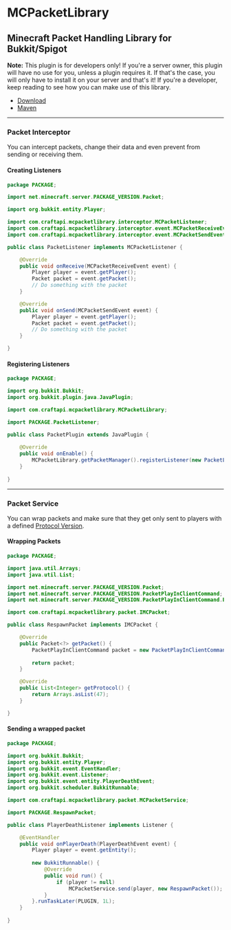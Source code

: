 # MCPacketLibrary #
## Minecraft Packet Handling Library for Bukkit/Spigot ##

**Note:** This plugin is for developers only! If you're a server owner, this plugin will have no use for you, unless a plugin requires it. If that's the case, you will only have to install it on your server and that's it!
If you're a developer, keep reading to see how you can make use of this library.

- [Download](https://github.com/Krymonota/MCPacketLibrary/releases)
- [Maven](https://mymavenrepo.com/repo/v3i97KuHAZF1V0yF9mn0/com/craftapi/mcpacketlibrary/)


---


### Packet Interceptor ###
You can intercept packets, change their data and even prevent from sending or receiving them.

#### Creating Listeners ####
```java
package PACKAGE;

import net.minecraft.server.PACKAGE_VERSION.Packet;

import org.bukkit.entity.Player;

import com.craftapi.mcpacketlibrary.interceptor.MCPacketListener;
import com.craftapi.mcpacketlibrary.interceptor.event.MCPacketReceiveEvent;
import com.craftapi.mcpacketlibrary.interceptor.event.MCPacketSendEvent;

public class PacketListener implements MCPacketListener {

	@Override
	public void onReceive(MCPacketReceiveEvent event) {
		Player player = event.getPlayer();
		Packet packet = event.getPacket();
		// Do something with the packet
	}

	@Override
	public void onSend(MCPacketSendEvent event) {
		Player player = event.getPlayer();
		Packet packet = event.getPacket();
		// Do something with the packet
	}

}
```

#### Registering Listeners ####
```java
package PACKAGE;

import org.bukkit.Bukkit;
import org.bukkit.plugin.java.JavaPlugin;

import com.craftapi.mcpacketlibrary.MCPacketLibrary;

import PACKAGE.PacketListener;

public class PacketPlugin extends JavaPlugin {
	
	@Override
	public void onEnable() {
		MCPacketLibrary.getPacketManager().registerListener(new PacketListener());
	}
	
}
```


---


### Packet Service ###
You can wrap packets and make sure that they get only sent to players with a defined [Protocol Version](http://wiki.vg/Protocol_version_numbers).

#### Wrapping Packets ####
```java
package PACKAGE;

import java.util.Arrays;
import java.util.List;

import net.minecraft.server.PACKAGE_VERSION.Packet;
import net.minecraft.server.PACKAGE_VERSION.PacketPlayInClientCommand;
import net.minecraft.server.PACKAGE_VERSION.PacketPlayInClientCommand.EnumClientCommand;

import com.craftapi.mcpacketlibrary.packet.IMCPacket;

public class RespawnPacket implements IMCPacket {

	@Override
	public Packet<?> getPacket() {
		PacketPlayInClientCommand packet = new PacketPlayInClientCommand(EnumClientCommand.PERFORM_RESPAWN);
		
		return packet;
	}

	@Override
	public List<Integer> getProtocol() {
		return Arrays.asList(47);
	}

}
```

#### Sending a wrapped packet ####
```java
package PACKAGE;

import org.bukkit.Bukkit;
import org.bukkit.entity.Player;
import org.bukkit.event.EventHandler;
import org.bukkit.event.Listener;
import org.bukkit.event.entity.PlayerDeathEvent;
import org.bukkit.scheduler.BukkitRunnable;

import com.craftapi.mcpacketlibrary.packet.MCPacketService;

import PACKAGE.RespawnPacket;

public class PlayerDeathListener implements Listener {

	@EventHandler
	public void onPlayerDeath(PlayerDeathEvent event) {
		Player player = event.getEntity();
		
		new BukkitRunnable() {
			@Override
			public void run() {
				if (player != null)
					MCPacketService.send(player, new RespawnPacket());
			}
		}.runTaskLater(PLUGIN, 1L);
	}
	
}
```
